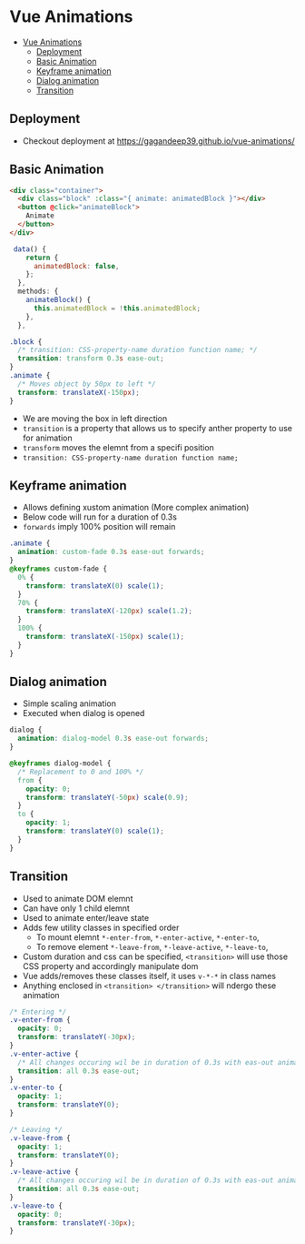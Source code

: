 # Vue Animations

- [Vue Animations](#vue-animations)
  - [Deployment](#deployment)
  - [Basic Animation](#basic-animation)
  - [Keyframe animation](#keyframe-animation)
  - [Dialog animation](#dialog-animation)
  - [Transition](#transition)

## Deployment

- Checkout deployment at <https://gagandeep39.github.io/vue-animations/>

## Basic Animation

```html
<div class="container">
  <div class="block" :class="{ animate: animatedBlock }"></div>
  <button @click="animateBlock">
    Animate
  </button>
</div>
```

```js
 data() {
    return {
      animatedBlock: false,
    };
  },
  methods: {
    animateBlock() {
      this.animatedBlock = !this.animatedBlock;
    },
  },
```

```css
.block {
  /* transition: CSS-property-name duration function name; */
  transition: transform 0.3s ease-out;
}
.animate {
  /* Moves object by 50px to left */
  transform: translateX(-150px);
}
```

- We are moving the box in left direction
- `transition` is a property that allows us to specify anther property to use for animation
- `transform` moves the elemnt from a specifi position
- `transition: CSS-property-name duration function name;`

## Keyframe animation

- Allows defining xustom animation (More complex animation)
- Below code will run for a duration of 0.3s
- `forwards` imply 100% position will remain

```css
.animate {
  animation: custom-fade 0.3s ease-out forwards;
}
@keyframes custom-fade {
  0% {
    transform: translateX(0) scale(1);
  }
  70% {
    transform: translateX(-120px) scale(1.2);
  }
  100% {
    transform: translateX(-150px) scale(1);
  }
}
```

## Dialog animation

- Simple scaling animation
- Executed when dialog is opened

```css
dialog {
  animation: dialog-model 0.3s ease-out forwards;
}

@keyframes dialog-model {
  /* Replacement to 0 and 100% */
  from {
    opacity: 0;
    transform: translateY(-50px) scale(0.9);
  }
  to {
    opacity: 1;
    transform: translateY(0) scale(1);
  }
}
```

## Transition

- Used to animate DOM elemnt
- Can have only 1 child elemnt
- Used to animate enter/leave state
- Adds few utility classes in specified order
  - To mount elemnt `*-enter-from`, `*-enter-active`, `*-enter-to`,
  - To remove element `*-leave-from`, `*-leave-active`, `*-leave-to`,
- Custom duration and css can be specified, `<transition>` will use those CSS property and accordingly manipulate dom
- Vue adds/removes these classes itself, it uses `v-*-*` in class names
- Anything enclosed in `<transition> </transition>` will ndergo these animation

```css
/* Entering */
.v-enter-from {
  opacity: 0;
  transform: translateY(-30px);
}
.v-enter-active {
  /* All changes occuring wil be in duration of 0.3s with eas-out animation  */
  transition: all 0.3s ease-out;
}
.v-enter-to {
  opacity: 1;
  transform: translateY(0);
}

/* Leaving */
.v-leave-from {
  opacity: 1;
  transform: translateY(0);
}
.v-leave-active {
  /* All changes occuring wil be in duration of 0.3s with eas-out animation  */
  transition: all 0.3s ease-out;
}
.v-leave-to {
  opacity: 0;
  transform: translateY(-30px);
}
```
